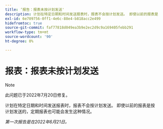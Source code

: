 ```yaml
---
title: ‘报告：报表未按计划发送'
description: 计划在特定日期和时间发送报表时，报表不会按计划发送。 即使以前的报表是按计划发送的，定期报表也可能会发生这种情况。
exl-id: 6e709756-0ff1-4e6c-88e4-b818acc2e499
hidefromtoc: true
source-git-commit: faf77818d049ea3b9e2ec2d9c9a169405febb291
workflow-type: tm+mt
source-wordcount: '90'
ht-degree: 0%

---
```


# 报表：报表未按计划发送

>[!NOTE]
>
>此问题已于2022年7月20日修复。

计划在特定日期和时间发送报表时，报表不会按计划发送。 即使以前的报表是按计划发送的，定期报表也可能会发生这种情况。

_第一次报告是在2022年6月21日。_
